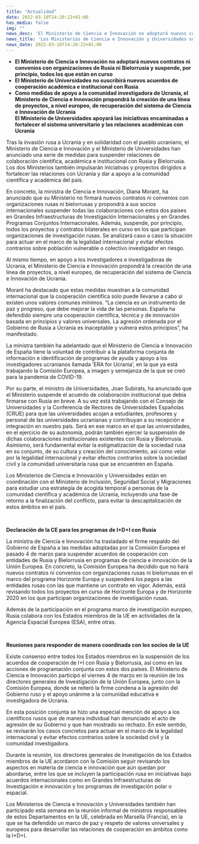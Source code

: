 ```yaml
---
title: "Actualidad"
date: 2022-03-10T14:20:22+01:00
has_media: false
img: ""
news_desc: 'El Ministerio de Ciencia e Innovación no adoptará nuevos contratos ni convenios con organizaciones de Rusia ni Bielorrusia y suspende, por principio, todos los que están en curso El Ministerio de Universidades no suscribirá nuevos acuerdos de cooperación académica e institucional con Rusia Como medidas de apoyo a la comunidad investigadora de Ucrania, el Ministerio de Ciencia e Innovación propondrá la creación de una línea de proyectos, a nivel europeo, de recuperación del sistema de Ciencia e Innovación de Ucrania El Ministerio de Universidades apoyará las iniciativas encaminadas a fortalecer el sistema universitario y las relaciones académicas con Ucrania'
news_title: 'Los Ministerios de Ciencia e Innovación y Universidades suspenden relaciones con Rusia y Bielorrusia'
news_date: 2022-03-10T14:20:22+01:00
---
```

<ul>
<li><b>E</b><b>l Ministerio de Ciencia e Innovaci&oacute;n no adoptar&aacute; nuevos contratos ni convenios con organizaciones de Rusia ni Bielorrusia y suspende, por principio, todos los que est&aacute;n en curso</b><b>&nbsp;</b></li>
<li><b>El Ministerio de Universidades no suscribir&aacute; nuevos acuerdos de cooperaci&oacute;n acad&eacute;mica e institucional con Rusia</b></li>
<li><b>Como medidas de apoyo a la comunidad investigadora de Ucrania, el Ministerio de Ciencia e Innovaci&oacute;n propondr&aacute; la creaci&oacute;n de una l&iacute;nea de proyectos, a nivel europeo, de recuperaci&oacute;n del sistema de Ciencia e Innovaci&oacute;</b><b>n de Ucrania</b></li
<li><b>El Ministerio de Universidades apoyar&aacute; las iniciativas encaminadas a fortalecer el sistema universitario y las relaciones acad&eacute;micas con Ucrania</b></li>
</ul>
<p>Tras la invasi&oacute;n rusa a Ucrania y en solidaridad con el pueblo ucraniano, el Ministerio de Ciencia e Innovaci&oacute;n y el Ministerio de Universidades han anunciado una serie de medidas para suspender relaciones de colaboraci&oacute;n cient&iacute;fica, acad&eacute;mica e institucional con Rusia y Bielorrusia. Los dos Ministerios tambi&eacute;n impulsar&aacute;n iniciativas y proyectos dirigidos a fortalecer las relaciones con Ucrania y dar a apoyo a la comunidad cient&iacute;fica y acad&eacute;mica del pa&iacute;s.</p>
<p>En concreto, la ministra de Ciencia e Innovaci&oacute;n, Diana Morant, ha anunciado que su Ministerio no firmar&aacute; nuevos contratos ni convenios con organizaciones rusas ni bielorrusas y propondr&aacute; a sus socios internacionales suspender todas las colaboraciones con estos dos pa&iacute;ses en Grandes Infraestructuras de Investigaci&oacute;n Internacionales y en Grandes Programas Conjuntos Internacionales. Adem&aacute;s, suspende, por principio, todos los proyectos y contratos bilaterales en curso en los que participan organizaciones de investigaci&oacute;n rusas. Se analizar&aacute; caso a caso la situaci&oacute;n para actuar en el marco de la legalidad internacional y evitar efectos contrarios sobre poblaci&oacute;n vulnerable o colectivo investigador en riesgo.</p>
<p>Al mismo tiempo, en apoyo a los investigadores e investigadoras de Ucrania, el Ministerio de Ciencia e Innovaci&oacute;n propondr&aacute; la creaci&oacute;n de una l&iacute;nea de proyectos, a nivel europeo, de recuperaci&oacute;n del sistema de Ciencia e Innovaci&oacute;n de Ucrania.</p>
<p>Morant ha destacado que estas medidas muestran a la comunidad internacional que la cooperaci&oacute;n cient&iacute;fica solo puede llevarse a cabo si existen unos valores comunes m&iacute;nimos. &ldquo;La ciencia es un instrumento de paz y progreso, que debe mejorar la vida de las personas. Espa&ntilde;a ha defendido siempre una cooperaci&oacute;n cient&iacute;fica, t&eacute;cnica y de innovaci&oacute;n basada en principios y valores universales. La agresi&oacute;n ordenada por el Gobierno de Rusia a Ucrania es inaceptable y vulnera estos principios&rdquo;, ha manifestado.</p>
<p>La ministra tambi&eacute;n ha adelantado que el Ministerio de Ciencia e Innovaci&oacute;n de Espa&ntilde;a tiene la voluntad de contribuir a la plataforma conjunta de informaci&oacute;n e identificaci&oacute;n de programas de ayuda y apoyo a los investigadores ucranianos llamada &lsquo;ERA for Ucrania&rsquo;, en la que ya est&aacute; trabajando la Comisi&oacute;n Europea, a imagen y semejanza de la que se cre&oacute; para la pandemia de COVID-19.</p>
<p>Por su parte, el ministro de Universidades, Joan Subirats, ha anunciado que el Ministerio suspende el acuerdo de colaboraci&oacute;n institucional que deb&iacute;a firmarse con Rusia en breve. A su vez est&aacute; trabajando con el Consejo de Universidades y la Conferencia de Rectores de Universidades Espa&ntilde;olas (CRUE) para que las universidades acojan a estudiantes, profesores y personal de las universidades ucranianas y contribuyan a su recepci&oacute;n e integraci&oacute;n en nuestro pa&iacute;s. Ser&aacute; en ese marco en el que las universidades, en el ejercicio de su autonom&iacute;a, podr&aacute;n tambi&eacute;n ejercer la suspensi&oacute;n de dichas colaboraciones institucionales existentes con Rusia y Bielorrusia. Asimismo, ser&aacute; fundamental evitar la estigmatizaci&oacute;n de la sociedad rusa en su conjunto, de su cultura y creaci&oacute;n del conocimiento, as&iacute; como velar por la legalidad internacional y evitar efectos contrarios sobre la sociedad civil y la comunidad universitaria rusa que se encuentren en Espa&ntilde;a.</p>
<p>Los Ministerios de Ciencia e Innovaci&oacute;n y Universidades est&aacute;n en coordinaci&oacute;n con el Ministerio de Inclusi&oacute;n, Seguridad Social y Migraciones para estudiar una estrategia de acogida temporal a personas de la comunidad cient&iacute;fica y acad&eacute;mica de Ucrania, incluyendo una fase de retorno a la finalizaci&oacute;n del conflicto, para evitar la descapitalizaci&oacute;n de estos &aacute;mbitos en el pa&iacute;s.</p>
<p>&nbsp;</p>
<p><b>Declaraci&oacute;n de la CE para los programas de I+D+I con Rusia</b></p>
<p>La ministra de Ciencia e Innovaci&oacute;n ha trasladado el firme respaldo del Gobierno de Espa&ntilde;a a las medidas adoptadas por la Comisi&oacute;n Europea el pasado 4 de marzo para suspender acuerdos de cooperaci&oacute;n con entidades de Rusia y Bielorrusia en programas de ciencia e innovaci&oacute;n de la Uni&oacute;n Europea. En concreto, la Comisi&oacute;n Europea ha decidido que no har&aacute; nuevos contratos ni convenios con organizaciones rusas ni bielorrusas en el marco del programa Horizonte Europa y suspender&aacute; los pagos a las entidades rusas con las que mantiene un contrato en vigor. Adem&aacute;s, est&aacute; revisando todos los proyectos en curso de Horizonte Europa y de Horizonte 2020 en los que participan organizaciones de investigaci&oacute;n rusas.</p>
<p>Adem&aacute;s de la participaci&oacute;n en el programa marco de investigaci&oacute;n europeo, Rusia colabora con los Estados miembros de la UE en actividades de la Agencia Espacial Europea (ESA), entre otras.</p>
<p>&nbsp;</p>
<p><b>Reuniones para responder de manera coordinada con los socios de la UE</b></p>
<p>Existe consenso entre todos los Estados miembros en la suspensi&oacute;n de los acuerdos de cooperaci&oacute;n de I+I con Rusia y Bielorrusia, as&iacute; como en las acciones de programaci&oacute;n conjunta con estos dos pa&iacute;ses. El Ministerio de Ciencia e Innovaci&oacute;n particip&oacute; el viernes 4 de marzo en la reuni&oacute;n de los directores generales de Investigaci&oacute;n de la Uni&oacute;n Europea, junto con la Comisi&oacute;n Europea, donde se reiter&oacute; la firme condena a la agresi&oacute;n del Gobierno ruso y el apoyo un&aacute;nime a la comunidad educativa e investigadora de Ucrania.</p>
<p>En esta posici&oacute;n conjunta se hizo una especial menci&oacute;n de apoyo a los cient&iacute;ficos rusos que de manera individual han denunciado el acto de agresi&oacute;n de su Gobierno y que han mostrado su rechazo. En este sentido, se revisar&aacute;n los casos concretos para actuar en el marco de la legalidad internacional y evitar efectos contrarios sobre la sociedad civil y la comunidad investigadora.</p>
<p>Durante la reuni&oacute;n, los directores generales de Investigaci&oacute;n de los Estados miembros de la UE acordaron con la Comisi&oacute;n seguir revisando los aspectos en materia de ciencia e innovaci&oacute;n que a&uacute;n quedan por abordarse, entre los que se incluyen la participaci&oacute;n rusa en iniciativas bajo acuerdos internacionales como en Grandes Infraestructuras de Investigaci&oacute;n e innovaci&oacute;n y los programas de investigaci&oacute;n polar o espacial.</p>
<p>Los Ministerios de Ciencia e Innovaci&oacute;n y Universidades tambi&eacute;n han participado esta semana en la reuni&oacute;n informal de ministros responsables de estos Departamentos en la UE, celebrada en Marsella (Francia), en la que se ha defendido un marco de paz y respeto de valores universales y europeos para desarrollar las relaciones de cooperaci&oacute;n en &aacute;mbitos como la I+D+I.</p>